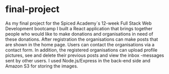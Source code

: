 # final-project

As my final project for the Spiced Academy´s 12-week Full Stack Web Development bootcamp I built a React application that brings together people who would like to make donations and organisations in need of these donations. After registration the organisations can make posts that are shown in the home page. Users can contact the organisations via a contact form. In addition, the registered organisations can upload profile pictures, see and delete their previous posts and view the inbox -messages sent by other users. I used Node.js/Express in the back-end side and Amazon S3 for storing the images.
